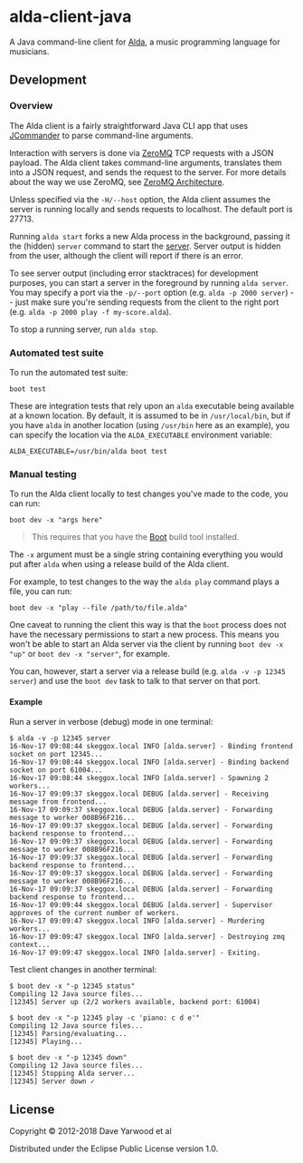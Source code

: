 # alda-client-java

A Java command-line client for [Alda](https://github.com/alda-lang/alda), a music programming language for musicians.

## Development

### Overview

The Alda client is a fairly straightforward Java CLI app that uses [JCommander](http://jcommander.org) to parse command-line arguments.

Interaction with servers is done via [ZeroMQ](http://zeromq.org) TCP requests with a JSON payload. The Alda client takes command-line arguments, translates them into a JSON request, and sends the request to the server. For more details about the way we use ZeroMQ, see [ZeroMQ Architecture](https://github.com/alda-lang/alda/blob/master/doc/zeromq-architecture.md).

Unless specified via the `-H/--host` option, the Alda client assumes the server is running locally and sends requests to localhost. The default port is 27713.

Running `alda start` forks a new Alda process in the background, passing it the (hidden) `server` command to start the [server](https://github.com/alda-lang/alda-server-clj). Server output is hidden from the user, although the client will report if there is an error.

To see server output (including error stacktraces) for development purposes, you can start a server in the foreground by running `alda server`. You may specify a port via the `-p/--port` option (e.g. `alda -p 2000 server`) -- just make sure you're sending requests from the client to the right port (e.g. `alda -p 2000 play -f my-score.alda`).

To stop a running server, run `alda stop`.

### Automated test suite

To run the automated test suite:

    boot test

These are integration tests that rely upon an `alda` executable being available
at a known location. By default, it is assumed to be in `/usr/local/bin`, but if
you have `alda` in another location (using `/usr/bin` here as an example), you
can specify the location via the `ALDA_EXECUTABLE` environment variable:

    ALDA_EXECUTABLE=/usr/bin/alda boot test

### Manual testing

To run the Alda client locally to test changes you've made to the code, you can run:

    boot dev -x "args here"

> This requires that you have the [Boot](http://boot-clj.com) build tool installed.

The `-x` argument must be a single string containing everything you would put after `alda` when using a release build of the Alda client.

For example, to test changes to the way the `alda play` command plays a file, you can run:

    boot dev -x "play --file /path/to/file.alda"

One caveat to running the client this way is that the `boot` process does not have the necessary permissions to start a new process. This means you won't be able to start an Alda server via the client by running `boot dev -x "up"` or `boot dev -x "server"`, for example.

You can, however, start a server via a release build (e.g. `alda -v -p 12345 server`) and use the `boot dev` task to talk to that server on that port.

#### Example

Run a server in verbose (debug) mode in one terminal:

```
$ alda -v -p 12345 server
16-Nov-17 09:08:44 skeggox.local INFO [alda.server] - Binding frontend socket on port 12345...
16-Nov-17 09:08:44 skeggox.local INFO [alda.server] - Binding backend socket on port 61004...
16-Nov-17 09:08:44 skeggox.local INFO [alda.server] - Spawning 2 workers...
16-Nov-17 09:09:37 skeggox.local DEBUG [alda.server] - Receiving message from frontend...
16-Nov-17 09:09:37 skeggox.local DEBUG [alda.server] - Forwarding message to worker 008B96F216...
16-Nov-17 09:09:37 skeggox.local DEBUG [alda.server] - Forwarding backend response to frontend...
16-Nov-17 09:09:37 skeggox.local DEBUG [alda.server] - Forwarding message to worker 008B96F216...
16-Nov-17 09:09:37 skeggox.local DEBUG [alda.server] - Forwarding backend response to frontend...
16-Nov-17 09:09:37 skeggox.local DEBUG [alda.server] - Forwarding message to worker 008B96F216...
16-Nov-17 09:09:37 skeggox.local DEBUG [alda.server] - Forwarding backend response to frontend...
16-Nov-17 09:09:44 skeggox.local DEBUG [alda.server] - Supervisor approves of the current number of workers.
16-Nov-17 09:09:47 skeggox.local INFO [alda.server] - Murdering workers...
16-Nov-17 09:09:47 skeggox.local INFO [alda.server] - Destroying zmq context...
16-Nov-17 09:09:47 skeggox.local INFO [alda.server] - Exiting.
```

Test client changes in another terminal:

```
$ boot dev -x "-p 12345 status"
Compiling 12 Java source files...
[12345] Server up (2/2 workers available, backend port: 61004)

$ boot dev -x "-p 12345 play -c 'piano: c d e'"
Compiling 12 Java source files...
[12345] Parsing/evaluating...
[12345] Playing...

$ boot dev -x "-p 12345 down"
Compiling 12 Java source files...
[12345] Stopping Alda server...
[12345] Server down ✓
```

## License

Copyright © 2012-2018 Dave Yarwood et al

Distributed under the Eclipse Public License version 1.0.

